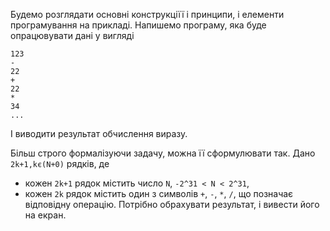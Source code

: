 Будемо розглядати основні конструкціїї і принципи, і елементи програмування на прикладі.
Напишемо програму, яка буде опрацювувати дані у вигляді
```
123
-
22
+
22
*
34
...
```

І виводити результат обчислення виразу.

Більш строго формалізуючи задачу, можна її сформулювати так.
Дано `2k+1,kє(N+0)` рядків, де
 - кожен `2k+1` рядок містить число `N`, `-2^31 < N < 2^31`,
 - кожен `2k` рядок містить один з символів `+`, `-`, `*`, `/`, що позначає відповідну операцію.
Потрібно обрахувати результат, і вивести його на екран.
